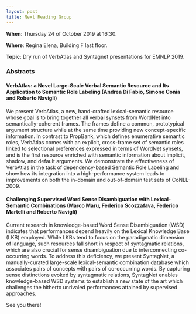 ```yaml
---
layout: post
title: Next Reading Group
---
```


**When**:  Thursday 24 of October 2019 at 16:30.

**Where**: Regina Elena, Building F last floor.

**Topic**: Dry run of VerbAtlas and Syntagnet presentations for EMNLP 2019.
   
### Abstracts
#### VerbAtlas: a Novel Large-Scale Verbal Semantic Resource and Its Application to Semantic Role Labeling (Andrea Di Fabio, Simone Conia and Roberto Navigli)
We present VerbAtlas, a new, hand-crafted lexical-semantic resource whose goal 
is to bring together all verbal synsets from WordNet into semantically-coherent frames. 
The frames define a common, prototypical argument structure while at the same time providing 
new concept-specific information. In contrast to PropBank, which defines enumerative semantic roles, 
VerbAtlas comes with an explicit, cross-frame set of semantic roles linked to selectional preferences 
expressed in terms of WordNet synsets, and is the first resource enriched with semantic information
about implicit, shadow, and default arguments.
We demonstrate the effectiveness of VerbAtlas in the task of dependency-based 
Semantic Role Labeling and show how its integration into a high-performance system 
leads to improvements on both the in-domain and out-of-domain test sets of CoNLL-2009.
  
#### Challenging Supervised Word Sense Disambiguation with Lexical-Semantic Combinations (Marco Maru, Federico Scozzafava, Federico Martelli and Roberto Navigli)
Current research in knowledge-based Word Sense Disambiguation (WSD) indicates that performances depend 
heavily on the Lexical Knowledge Base (LKB) employed. While LKBs tend to focus on the paradigmatic 
dimension of language, such resources fall short in respect of syntagmatic relations, which are also
crucial for sense disambiguation due to interconnecting co-occurring words. 
To address this deficiency, we present SyntagNet, a manually-curated large-scale lexical-semantic 
combination database which associates pairs of concepts with pairs of co-occurring words. 
By capturing sense distinctions evoked by syntagmatic relations, SyntagNet enables knowledge-based 
WSD systems to establish a new state of the art which challenges the hitherto unrivaled performances 
attained by supervised approaches.

See you there!
